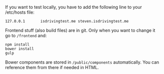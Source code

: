 If you want to test locally, you have to add the following line to your /etc/hosts file:

	127.0.0.1       isdrivingtest.me steven.isdrivingtest.me


Frontend stuff (also build files) are in git. Only when you want to change it go to `/frontend` and:

	npm install
	bower install
	gulp

Bower components are stored in `/public/components` automatically. You can reference them from there if needed in HTML.
